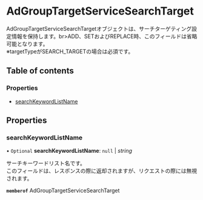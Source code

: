 # AdGroupTargetServiceSearchTarget


<div lang=\"ja\"> AdGroupTargetServiceSearchTargetオブジェクトは、サーチターゲティング設定情報を保持します。br>ADD、SETおよびREPLACE時、このフィールドは省略可能となります。<br> ※targetTypeがSEARCH_TARGETの場合は必須です。 </div> 

## Table of contents

### Properties

- [searchKeywordListName](adgrouptargetservicesearchtarget.md#searchkeywordlistname)

## Properties

### searchKeywordListName

• `Optional` **searchKeywordListName**: ``null`` \| *string*

<div lang=\"ja\"> サーチキーワードリスト名です。<br> このフィールドは、レスポンスの際に返却されますが、リクエストの際には無視されます。 </div> 

**`memberof`** AdGroupTargetServiceSearchTarget
